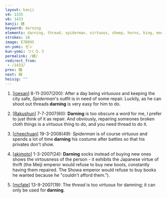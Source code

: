 ```yaml
---
layout: kanji
v4: 1335
v6: 1433
kanji: 繕
keyword: darning
elements: darning, thread, spiderman, virtuous, sheep, horns, king, mouth
strokes: 18
image: E7B995
on-yomi: ゼン
kun-yomi: つくろ.う
permalink: /繕/
redirect_from:
 - /1433/
prev: 織
next: 縮
heisig: ""
---
```


1) [<a href="http://kanji.koohii.com/profile/joesan">joesan</a>] 8-11-2007(200): After a day being <em>virtuouos</em> and keeping the city safe, <em>Spiderman</em>&#039;s outfit is in need of some repair. Luckily, as he can shoot out threads<strong> darning</strong> is very easy for him to do.

2) [<a href="http://kanji.koohii.com/profile/Rakushun">Rakushun</a>] 7-7-2007(60): <strong>Darning</strong> is too obscure a word for me, I prefer to just think of it as repair. And obviously, repairing someones broken cloth things is a virtuous thing to do, and you need thread to do it.

3) [<a href="http://kanji.koohii.com/profile/cheechuan">cheechuan</a>] 19-3-2008(49): <em>Spiderman</em> is of course <em>virtuous</em> and spends a lot of time<strong> darning</strong> his costume after battles so that his privates don&#039;t show.

4) [<a href="http://kanji.koohii.com/profile/akimoto">akimoto</a>] 1-3-2007(24): <strong>Darning</strong> socks instead of buying new ones shows the virtousness of the person - it exhibits the Japanese virtue of thrift (the Meiji emperor would refuse to buy new boots, constantly having them repaired. The Showa emperor would refuse to buy books he wanted because he &quot;couldn&#039;t afford them.&quot;).

5) [<a href="http://kanji.koohii.com/profile/mcfate">mcfate</a>] 13-9-2007(19): The <em>thread</em> is too <em>virtuous</em> for damning; it can only be used for<strong> darning</strong>.

